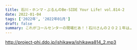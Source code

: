 ```yaml
---
title: 石川・ホンマ・ぶるんのBe-SIDE Your Life! vol.814-2
date: 2022-01-04
tags: ['2022年', '2022年01月']
draft: false
summary: これがコールセンターの現場だあ！！石川さんの２０２１年は…
---
```


http://project-phi.ddo.jp/ishikawa/ishikawa814_2.mp3
